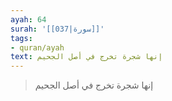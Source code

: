 ```yaml
---
ayah: 64
surah: '[[037|سورة]]'
tags:
- quran/ayah
text: إنها شجرة تخرج في أصل الجحيم
---
```

> إنها شجرة تخرج في أصل الجحيم
